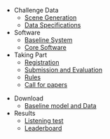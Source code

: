 - Challenge Data
  * [Scene Generation](/challenge-data/scene-gen.md)
  * [Data Specifications](/challenge-data/data-spec.md)
- Software
  * [Baseline System](/software/baseline.md)
  * [Core Software](/software/core.md)
- Taking Part
  * [Registration](/getting-started/register.md)
  * [Submission and Evaluation](/getting-started/submission.md)
  * [Rules](/getting-started/rules.md)
  * [Call for papers](/getting-started/call-for-papers.md)

[//]: # (  * [AVSEC3 workshop]&#40;/getting-started/avsec3-workshop.md&#41;)
- Download
  - [Baseline model and Data](/download.md)
- Results
  - [Listening test](/results.md)
  - [Leaderboard](/leaderboard.md)

[//]: # (  - [AVSE Challenge 2022 results]&#40;/results.md&#41;)
[//]: # (- [FAQ]&#40;/faq.md&#41;)
